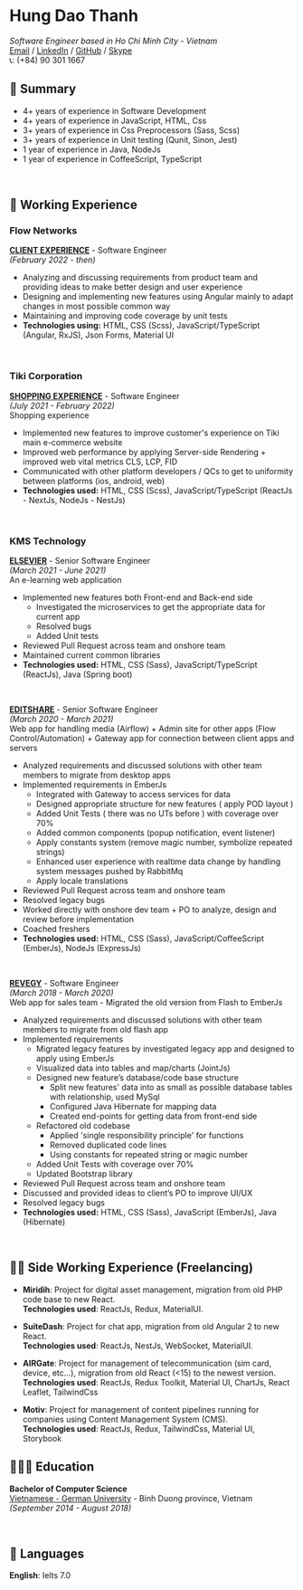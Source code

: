 # Hung Dao Thanh  
*Software Engineer based in Ho Chi Minh City - Vietnam*<br>
[Email](mailto:hung.dt8796@gmail.com) /
[LinkedIn](https://www.linkedin.com/in/hung-dao-thanh-ab74501b0) /
[GitHub](https://github.com/hungdao8796) /
[Skype](skype:oratnar123@gmail.com?chat)
<br>
📞: (+84) 90 301 1667

## 🚩 Summary
- 4+ years of experience in Software Development
- 4+ years of experience in JavaScript, HTML, Css
- 3+ years of experience in Css Preprocessors (Sass, Scss)
- 3+ years of experience in Unit testing (Qunit, Sinon, Jest)
- 1 year of experience in Java, NodeJs
- 1 year of experience in CoffeeScript, TypeScript

<br>

## 📌 Working Experience

### Flow Networks
**<ins>CLIENT EXPERIENCE</ins>** - Software Engineer  <br>
_(February 2022 - then)_ <br>
- Analyzing and discussing requirements from product team and providing ideas to make better design and user experience
- Designing and implementing new features using Angular mainly to adapt changes in most possible common way
- Maintaining and improving code coverage by unit tests 
- **Technologies using:** HTML, CSS (Scss), JavaScript/TypeScript (Angular, RxJS), Json Forms, Material UI

<br>

### Tiki Corporation
**<ins>SHOPPING EXPERIENCE</ins>** - Software Engineer  <br>
_(July 2021 - February 2022)_ <br>
Shopping experience
- Implemented new features to improve customer's experience on Tiki main e-commerce website
- Improved web performance by applying Server-side Rendering + improved web vital metrics CLS, LCP, FID
- Communicated with other platform developers / QCs to get to uniformity between platforms (ios, android, web)
- **Technologies used:** HTML, CSS (Scss), JavaScript/TypeScript (ReactJs - NextJs, NodeJs - NestJs)

<br>

### KMS Technology

**<ins>ELSEVIER</ins>** - Senior Software Engineer <br>
_(March 2021 - June 2021)_ <br>
An e-learning web application
- Implemented new features both Front-end and Back-end side
  - Investigated the microservices to get the appropriate data for current app
  - Resolved bugs
  - Added Unit tests
- Reviewed Pull Request across team and onshore team
- Maintained current common libraries
- **Technologies used:** HTML, CSS (Sass), JavaScript/TypeScript (ReactJs), Java (Spring boot)

<br>

**<ins>EDITSHARE</ins>** - Senior Software Engineer <br>
_(March 2020 - March 2021)_ <br>
Web app for handling media (Airflow) + Admin site for other apps (Flow Control/Automation) + Gateway app for connection between client apps and servers
- Analyzed requirements and discussed solutions with other team members to migrate from desktop apps
- Implemented requirements in EmberJs
  - Integrated with Gateway to access services for data
  - Designed appropriate structure for new features ( apply POD layout )
  - Added Unit Tests ( there was no UTs before ) with coverage over 70%
  - Added common components (popup notification, event listener)
  - Apply constants system (remove magic number, symbolize repeated strings)
  - Enhanced user experience with realtime data change by handling system messages pushed by RabbitMq
  - Apply locale translations
- Reviewed Pull Request across team and onshore team    
- Resolved legacy bugs
- Worked directly with onshore dev team + PO to analyze, design and review before implementation
- Coached freshers
- **Technologies used:** HTML, CSS (Sass), JavaScript/CoffeeScript (EmberJs), NodeJs (ExpressJs)

<br>

**<ins>REVEGY</ins>** - Software Engineer<br>
_(March 2018 - March 2020)_ <br>
Web app for sales team - Migrated the old version from Flash to EmberJs
- Analyzed requirements and discussed solutions with other team members to migrate from old flash app
- Implemented requirements
  - Migrated legacy features by investigated legacy app and designed to apply using EmberJs
  - Visualized data into tables and map/charts (JointJs)
  - Designed new feature’s database/code base structure
    - Split new features' data into as small as possible database tables with relationship, used MySql
    - Configured Java Hibernate for mapping data
    - Created end-points for getting data from front-end side
  - Refactored old codebase
    - Applied 'single responsibility principle' for functions
    - Removed duplicated code lines
    - Using constants for repeated string or magic number
  - Added Unit Tests with coverage over 70%
  - Updated Bootstrap library  
- Reviewed Pull Request across team and onshore team
- Discussed and provided ideas to client’s PO to improve UI/UX
- Resolved legacy bugs  
- **Technologies used:** HTML, CSS (Sass), JavaScript (EmberJs), Java (Hibernate)

<br>

## 🧑‍💼 Side Working Experience (Freelancing)
- **Miridih**: Project for digital asset management, migration from old PHP code base to new React. <br/>
  **Technologies used**: ReactJs, Redux, MaterialUI.

- **SuiteDash**: Project for chat app, migration from old Angular 2 to new React.  <br/>
  **Technologies used**: ReactJs, NestJs, WebSocket, MaterialUI.

- **AIRGate**: Project for management of telecommunication (sim card, device, etc...), migration from old React (<15) to the newest version. <br/>
  **Technologies used**: ReactJs, Redux Toolkit, Material UI, ChartJs, React Leaflet, TailwindCss

- **Motiv**: Project for management of content pipelines running for companies using Content Management System (CMS). <br/> 
  **Technologies used**: ReactJs, Redux, TailwindCss, Material UI, Storybook

## 👩🏼‍🎓 Education

**Bachelor of Computer Science**<br>
[Vietnamese - German University](https://vgu.edu.vn/) - Binh Duong province, Vietnam <br> _(September 2014 - August 2018)_ <br>

<br>

## 💬 Languages

**English**: Ielts 7.0 <br>
